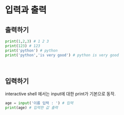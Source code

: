 # 입력과 출력

## 출력하기

```python
print(1,2,3) # 1 2 3
print(123) # 123
print('python') # python
print('python','is very good') # python is very good
```

<br/>

## 입력하기

interactive shell 에서는 input에 대한 print가 기본으로 동작.

```python
age = input('이름 입력 : ') # 입력
print(age) # 입력한 값 출력
```

<br/>
